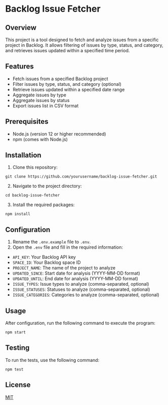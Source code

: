 # Backlog Issue Fetcher

## Overview
This project is a tool designed to fetch and analyze issues from a specific project in Backlog. It allows filtering of issues by type, status, and category, and retrieves issues updated within a specified time period.

## Features
- Fetch issues from a specified Backlog project
- Filter issues by type, status, and category (optional)
- Retrieve issues updated within a specified date range
- Aggregate issues by type
- Aggregate issues by status
- Export issues list in CSV format

## Prerequisites
- Node.js (version 12 or higher recommended)
- npm (comes with Node.js)

## Installation
1. Clone this repository:
```
git clone https://github.com/yourusername/backlog-issue-fetcher.git
```

2. Navigate to the project directory:
```
cd backlog-issue-fetcher
```

3. Install the required packages:
```
npm install
```

## Configuration
1. Rename the `.env.example` file to `.env`.
2. Open the `.env` file and fill in the required information:
- `API_KEY`: Your Backlog API key
- `SPACE_ID`: Your Backlog space ID
- `PROJECT_NAME`: The name of the project to analyze
- `UPDATED_SINCE`: Start date for analysis (YYYY-MM-DD format)
- `UPDATED_UNTIL`: End date for analysis (YYYY-MM-DD format)
- `ISSUE_TYPES`: Issue types to analyze (comma-separated, optional)
- `ISSUE_STATUSES`: Statuses to analyze (comma-separated, optional)
- `ISSUE_CATEGORIES`: Categories to analyze (comma-separated, optional)

## Usage
After configuration, run the following command to execute the program:
```
npm start
```

## Testing
To run the tests, use the following command:
```
npm test
```

## License
[MIT](https://choosealicense.com/licenses/mit/)
